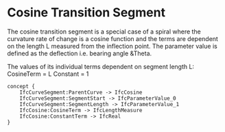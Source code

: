 Cosine Transition Segment
=========================

The cosine transition segment is a special case of a spiral where the curvature rate of change is a cosine function and the terms are dependent on the length L measured from the inflection point. The parameter value is defined as the deflection i.e. bearing angle &Theta.

The values of its individual terms dependent on segment length L:
CosineTerm = L
Constant = 1

```
concept {
    IfcCurveSegment:ParentCurve -> IfcCosine
    IfcCurveSegment:SegmentStart -> IfcParameterValue_0
    IfcCurveSegment:SegmentLength -> IfcParameterValue_1
    IfcCosine:CosineTerm -> IfcLengthMeasure
    IfcCosine:ConstantTerm -> IfcReal
}
```
